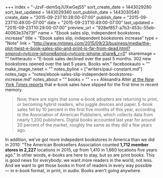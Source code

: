 +++
index = "-JzvF-dem5qJUXwGejS5"
sort_create_date = 1443029280
sort_last_updated = 1443029340
sort_publish_date = 1443030540
create_date = "2015-09-23T10:28:00-07:00"
publish_date = "2015-09-23T10:49:00-07:00"
date = "2015-09-23T10:49:00-07:00"
last_updated = "2015-09-23T10:29:00-07:00"
preview_url = "928ef857-a7b3-453c-55eb-40063e37d73f"
name = "Ebook sales slip, independent bookstores increase"
title = "Ebook sales slip, independent bookstores increase"
type = "Note"
link = "http://www.nytimes.com/2015/09/23/business/media/the-plot-twist-e-book-sales-slip-and-print-is-far-from-dead.html?smprod=nytcore-iphone&smid=nytcore-iphone-share&_r=0"
shareimage = ""
twitterauto = "E-book sales declined over the past 5 months. 302 new bookstores opened over the last 5 years. Books win."
facebookauto = ""
make_image_tweet = ""
notes_byline = ["writers/paul-constant.md"]
notes_tags = "notes/ebook-sales-slip-independent-bookstores-increase.md"
notes_about = ""
books = ""
+++
Alexandra Alter [at the *New York Times* reports](http://www.nytimes.com/2015/09/23/business/media/the-plot-twist-e-book-sales-slip-and-print-is-far-from-dead.html?smprod=nytcore-iphone&smid=nytcore-iphone-share&_r=0) that e-book sales have slipped for the first time in recent memory.

<blockquote>Now, there are signs that some e-book adopters are returning to print, or becoming hybrid readers, who juggle devices and paper. E-book sales fell by 10 percent in the first five months of this year, according to the Association of American Publishers, which collects data from nearly 1,200 publishers. Digital books accounted last year for around 20 percent of the market, roughly the same as they did a few years ago.</blockquote>

In addition, we've got more indepedent bookstores in America than we did in 2010: "The American Booksellers Association counted **1,712 member stores in 2,227** locations in 2015, up from 1,410 in 1,660 locations five years ago." In other words, e-books are here to stay, but so are print books. This is good news for everybody: we want more readers in the world, not less. And we want to get those books in front of readers in every way possible — in e-book format, in print, in audio. Books aren't going anywhere.
